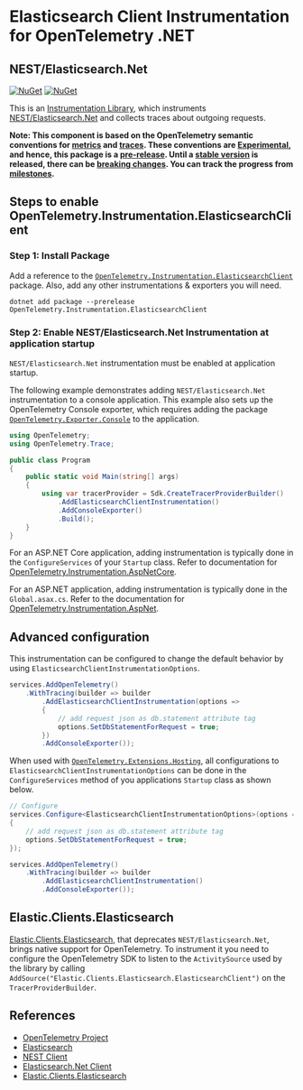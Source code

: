 # Elasticsearch Client Instrumentation for OpenTelemetry .NET

## NEST/Elasticsearch.Net

[![NuGet](https://img.shields.io/nuget/v/OpenTelemetry.Instrumentation.ElasticsearchClient.svg)](https://www.nuget.org/packages/OpenTelemetry.Instrumentation.ElasticsearchClient)
[![NuGet](https://img.shields.io/nuget/dt/OpenTelemetry.Instrumentation.ElasticsearchClient.svg)](https://www.nuget.org/packages/OpenTelemetry.Instrumentation.ElasticsearchClient)

This is an [Instrumentation
Library](https://github.com/open-telemetry/opentelemetry-specification/blob/main/specification/glossary.md#instrumentation-library),
which instruments [NEST/Elasticsearch.Net](https://www.nuget.org/packages/NEST)
and collects traces about outgoing requests.

**Note: This component is based on the OpenTelemetry semantic conventions for
[metrics](https://github.com/open-telemetry/opentelemetry-specification/tree/main/specification/metrics/semantic_conventions)
and
[traces](https://github.com/open-telemetry/opentelemetry-specification/tree/main/specification/trace/semantic_conventions).
These conventions are
[Experimental](https://github.com/open-telemetry/opentelemetry-specification/blob/main/specification/document-status.md),
and hence, this package is a
[pre-release](https://github.com/open-telemetry/opentelemetry-dotnet/blob/main/VERSIONING.md#pre-releases).
Until a [stable
version](https://github.com/open-telemetry/opentelemetry-specification/blob/main/specification/telemetry-stability.md)
is released, there can be [breaking changes](./CHANGELOG.md). You can track the
progress from
[milestones](https://github.com/open-telemetry/opentelemetry-dotnet/milestone/23).**

## Steps to enable OpenTelemetry.Instrumentation.ElasticsearchClient

### Step 1: Install Package

Add a reference to the
[`OpenTelemetry.Instrumentation.ElasticsearchClient`](https://www.nuget.org/packages/OpenTelemetry.Instrumentation.ElasticsearchClient)
package. Also, add any other instrumentations & exporters you will need.

```shell
dotnet add package --prerelease OpenTelemetry.Instrumentation.ElasticsearchClient
```

### Step 2: Enable NEST/Elasticsearch.Net Instrumentation at application startup

`NEST/Elasticsearch.Net` instrumentation must be enabled at application startup.

The following example demonstrates adding `NEST/Elasticsearch.Net`
instrumentation to a console application. This example also sets up the
OpenTelemetry Console exporter, which requires adding the package
[`OpenTelemetry.Exporter.Console`](https://github.com/open-telemetry/opentelemetry-dotnet/blob/main/src/OpenTelemetry.Exporter.Console/README.md)
to the application.

```csharp
using OpenTelemetry;
using OpenTelemetry.Trace;

public class Program
{
    public static void Main(string[] args)
    {
        using var tracerProvider = Sdk.CreateTracerProviderBuilder()
            .AddElasticsearchClientInstrumentation()
            .AddConsoleExporter()
            .Build();
    }
}
```

For an ASP.NET Core application, adding instrumentation is typically done in the
`ConfigureServices` of your `Startup` class. Refer to documentation for
[OpenTelemetry.Instrumentation.AspNetCore](https://github.com/open-telemetry/opentelemetry-dotnet/blob/main/src/OpenTelemetry.Instrumentation.AspNetCore/README.md).

For an ASP.NET application, adding instrumentation is typically done in the
`Global.asax.cs`. Refer to the documentation for
[OpenTelemetry.Instrumentation.AspNet](../OpenTelemetry.Instrumentation.AspNet/README.md).

## Advanced configuration

This instrumentation can be configured to change the default behavior by using
`ElasticsearchClientInstrumentationOptions`.

```csharp
services.AddOpenTelemetry()
    .WithTracing(builder => builder
        .AddElasticsearchClientInstrumentation(options =>
        {
            // add request json as db.statement attribute tag
            options.SetDbStatementForRequest = true;
        })
        .AddConsoleExporter());
```

When used with
[`OpenTelemetry.Extensions.Hosting`](https://github.com/open-telemetry/opentelemetry-dotnet/blob/main/src/OpenTelemetry.Extensions.Hosting/README.md),
all configurations to `ElasticsearchClientInstrumentationOptions`
can be done in the `ConfigureServices` method of you applications `Startup`
class as shown below.

```csharp
// Configure
services.Configure<ElasticsearchClientInstrumentationOptions>(options =>
{
    // add request json as db.statement attribute tag
    options.SetDbStatementForRequest = true;
});

services.AddOpenTelemetry()
    .WithTracing(builder => builder
        .AddElasticsearchClientInstrumentation()
        .AddConsoleExporter());
```

## Elastic.Clients.Elasticsearch

[Elastic.Clients.Elasticsearch](https://www.nuget.org/packages/Elastic.Clients.Elasticsearch),
that deprecates `NEST/Elasticsearch.Net`,
brings native support for OpenTelemetry. To instrument it you need
to configure the OpenTelemetry SDK to listen to the `ActivitySource`
used by the library by calling `AddSource("Elastic.Clients.Elasticsearch.ElasticsearchClient")`
on the `TracerProviderBuilder`.

## References

* [OpenTelemetry Project](https://opentelemetry.io/)
* [Elasticsearch](https://www.elastic.co/)
* [NEST Client](https://www.nuget.org/packages/NEST/)
* [Elasticsearch.Net Client](https://www.nuget.org/packages/Elasticsearch.Net/)
* [Elastic.Clients.Elasticsearch](https://www.nuget.org/packages/Elastic.Clients.Elasticsearch/)
